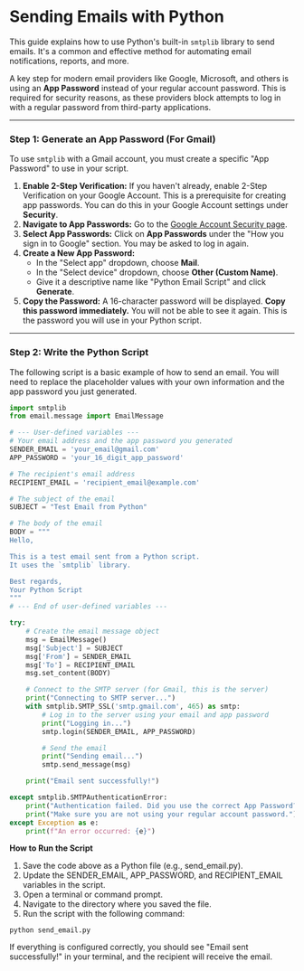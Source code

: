 # Sending Emails with Python

This guide explains how to use Python's built-in `smtplib` library to send emails. It's a common and effective method for automating email notifications, reports, and more.

A key step for modern email providers like Google, Microsoft, and others is using an **App Password** instead of your regular account password. This is required for security reasons, as these providers block attempts to log in with a regular password from third-party applications.

---

### Step 1: Generate an App Password (For Gmail)

To use `smtplib` with a Gmail account, you must create a specific "App Password" to use in your script.

1.  **Enable 2-Step Verification:** If you haven't already, enable 2-Step Verification on your Google Account. This is a prerequisite for creating app passwords. You can do this in your Google Account settings under **Security**.
2.  **Navigate to App Passwords:** Go to the [Google Account Security page](https://myaccount.google.com/security).
3.  **Select App Passwords:** Click on **App Passwords** under the "How you sign in to Google" section. You may be asked to log in again.
4.  **Create a New App Password:**
    * In the "Select app" dropdown, choose **Mail**.
    * In the "Select device" dropdown, choose **Other (Custom Name)**.
    * Give it a descriptive name like "Python Email Script" and click **Generate**.
5.  **Copy the Password:** A 16-character password will be displayed. **Copy this password immediately.** You will not be able to see it again. This is the password you will use in your Python script.

---

### Step 2: Write the Python Script

The following script is a basic example of how to send an email. You will need to replace the placeholder values with your own information and the app password you just generated.

```python
import smtplib
from email.message import EmailMessage

# --- User-defined variables ---
# Your email address and the app password you generated
SENDER_EMAIL = 'your_email@gmail.com'
APP_PASSWORD = 'your_16_digit_app_password'

# The recipient's email address
RECIPIENT_EMAIL = 'recipient_email@example.com'

# The subject of the email
SUBJECT = "Test Email from Python"

# The body of the email
BODY = """
Hello,

This is a test email sent from a Python script.
It uses the `smtplib` library.

Best regards,
Your Python Script
"""
# --- End of user-defined variables ---

try:
    # Create the email message object
    msg = EmailMessage()
    msg['Subject'] = SUBJECT
    msg['From'] = SENDER_EMAIL
    msg['To'] = RECIPIENT_EMAIL
    msg.set_content(BODY)

    # Connect to the SMTP server (for Gmail, this is the server)
    print("Connecting to SMTP server...")
    with smtplib.SMTP_SSL('smtp.gmail.com', 465) as smtp:
        # Log in to the server using your email and app password
        print("Logging in...")
        smtp.login(SENDER_EMAIL, APP_PASSWORD)

        # Send the email
        print("Sending email...")
        smtp.send_message(msg)

    print("Email sent successfully!")

except smtplib.SMTPAuthenticationError:
    print("Authentication failed. Did you use the correct App Password?")
    print("Make sure you are not using your regular account password.")
except Exception as e:
    print(f"An error occurred: {e}")
```

**How to Run the Script**
1. Save the code above as a Python file (e.g., send_email.py).
2. Update the SENDER_EMAIL, APP_PASSWORD, and RECIPIENT_EMAIL variables in the script.
3. Open a terminal or command prompt.
4. Navigate to the directory where you saved the file.
5. Run the script with the following command:
```
python send_email.py
```
If everything is configured correctly, you should see "Email sent successfully!" in your terminal, and the recipient will receive the email.

